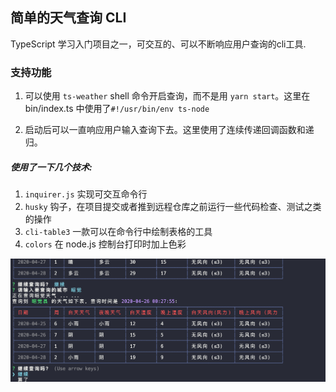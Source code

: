 ## 简单的天气查询 CLI
TypeScript 学习入门项目之一，可交互的、可以不断响应用户查询的cli工具.

### 支持功能

1. 可以使用 `ts-weather` shell 命令开启查询，而不是用 `yarn start`。这里在bin/index.ts 中使用了`#!/usr/bin/env ts-node`

2. 启动后可以一直响应用户输入查询下去。这里使用了连续传递回调函数和递归。

##### 使用了一下几个技术:

1. `inquirer.js` 实现可交互命令行
2. `husky` 钩子，在项目提交或者推到远程仓库之前运行一些代码检查、测试之类的操作
3. `cli-table3` 一款可以在命令行中绘制表格的工具
4. `colors` 在 node.js 控制台打印时加上色彩

![](./img/ts-weather.png)
